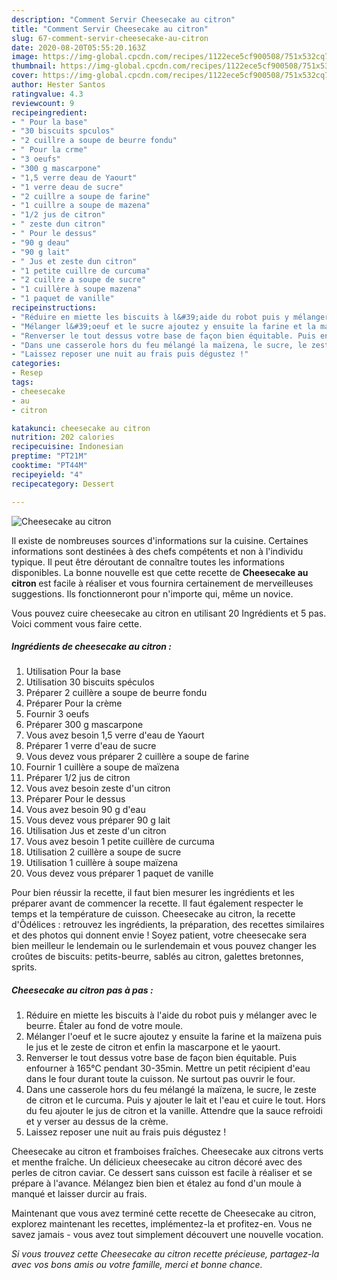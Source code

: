 ```yaml
---
description: "Comment Servir Cheesecake au citron"
title: "Comment Servir Cheesecake au citron"
slug: 67-comment-servir-cheesecake-au-citron
date: 2020-08-20T05:55:20.163Z
image: https://img-global.cpcdn.com/recipes/1122ece5cf900508/751x532cq70/cheesecake-au-citron-photo-principale-de-la-recette.jpg
thumbnail: https://img-global.cpcdn.com/recipes/1122ece5cf900508/751x532cq70/cheesecake-au-citron-photo-principale-de-la-recette.jpg
cover: https://img-global.cpcdn.com/recipes/1122ece5cf900508/751x532cq70/cheesecake-au-citron-photo-principale-de-la-recette.jpg
author: Hester Santos
ratingvalue: 4.3
reviewcount: 9
recipeingredient:
- " Pour la base"
- "30 biscuits spculos"
- "2 cuillre a soupe de beurre fondu"
- " Pour la crme"
- "3 oeufs"
- "300 g mascarpone"
- "1,5 verre deau de Yaourt"
- "1 verre deau de sucre"
- "2 cuillre a soupe de farine"
- "1 cuillre a soupe de mazena"
- "1/2 jus de citron"
- " zeste dun citron"
- " Pour le dessus"
- "90 g deau"
- "90 g lait"
- " Jus et zeste dun citron"
- "1 petite cuillre de curcuma"
- "2 cuillre a soupe de sucre"
- "1 cuillère à soupe mazena"
- "1 paquet de vanille"
recipeinstructions:
- "Réduire en miette les biscuits à l&#39;aide du robot puis y mélanger avec le beurre. Étaler au fond de votre moule."
- "Mélanger l&#39;oeuf et le sucre ajoutez y ensuite la farine et la maïzena puis le jus et le zeste de citron et enfin la mascarpone et le yaourt."
- "Renverser le tout dessus votre base de façon bien équitable. Puis enfourner à 165℃ pendant 30-35min. Mettre un petit récipient d&#39;eau dans le four durant toute la cuisson. Ne surtout pas ouvrir le four."
- "Dans une casserole hors du feu mélangé la maïzena, le sucre, le zeste de citron et le curcuma. Puis y ajouter le lait et l&#39;eau et cuire le tout. Hors du feu ajouter le jus de citron et la vanille. Attendre que la sauce refroidi et y verser au dessus de la crème."
- "Laissez reposer une nuit au frais puis dégustez !"
categories:
- Resep
tags:
- cheesecake
- au
- citron

katakunci: cheesecake au citron 
nutrition: 202 calories
recipecuisine: Indonesian
preptime: "PT21M"
cooktime: "PT44M"
recipeyield: "4"
recipecategory: Dessert

---
```



![Cheesecake au citron](https://img-global.cpcdn.com/recipes/1122ece5cf900508/751x532cq70/cheesecake-au-citron-photo-principale-de-la-recette.jpg)

Il existe de nombreuses sources d'informations sur la cuisine. Certaines informations sont destinées à des chefs compétents et non à l'individu typique. Il peut être déroutant de connaître toutes les informations disponibles. La bonne nouvelle est que cette recette de <strong> Cheesecake au citron </strong> est facile à réaliser et vous fournira certainement de merveilleuses suggestions. Ils fonctionneront pour n'importe qui, même un novice.

<!--inarticleads1-->

Vous pouvez cuire cheesecake au citron en utilisant 20 Ingrédients et 5 pas. Voici comment vous faire cette.

##### Ingrédients de cheesecake au citron :

1. Utilisation  Pour la base
1. Utilisation 30 biscuits spéculos
1. Préparer 2 cuillère a soupe de beurre fondu
1. Préparer  Pour la crème
1. Fournir 3 oeufs
1. Préparer 300 g mascarpone
1. Vous avez besoin 1,5 verre d&#39;eau de Yaourt
1. Préparer 1 verre d&#39;eau de sucre
1. Vous devez vous préparer 2 cuillère a soupe de farine
1. Fournir 1 cuillère a soupe de maïzena
1. Préparer 1/2 jus de citron
1. Vous avez besoin  zeste d&#39;un citron
1. Préparer  Pour le dessus
1. Vous avez besoin 90 g d&#39;eau
1. Vous devez vous préparer 90 g lait
1. Utilisation  Jus et zeste d&#39;un citron
1. Vous avez besoin 1 petite cuillère de curcuma
1. Utilisation 2 cuillère a soupe de sucre
1. Utilisation 1 cuillère à soupe maïzena
1. Vous devez vous préparer 1 paquet de vanille


Pour bien réussir la recette, il faut bien mesurer les ingrédients et les préparer avant de commencer la recette. Il faut également respecter le temps et la température de cuisson. Cheesecake au citron, la recette d&#39;Ôdélices : retrouvez les ingrédients, la préparation, des recettes similaires et des photos qui donnent envie ! Soyez patient, votre cheesecake sera bien meilleur le lendemain ou le surlendemain et vous pouvez changer les croûtes de biscuits: petits-beurre, sablés au citron, galettes bretonnes, sprits. 

<!--inarticleads2-->

##### Cheesecake au citron pas à pas :

1. Réduire en miette les biscuits à l&#39;aide du robot puis y mélanger avec le beurre. Étaler au fond de votre moule.
1. Mélanger l&#39;oeuf et le sucre ajoutez y ensuite la farine et la maïzena puis le jus et le zeste de citron et enfin la mascarpone et le yaourt.
1. Renverser le tout dessus votre base de façon bien équitable. Puis enfourner à 165℃ pendant 30-35min. Mettre un petit récipient d&#39;eau dans le four durant toute la cuisson. Ne surtout pas ouvrir le four.
1. Dans une casserole hors du feu mélangé la maïzena, le sucre, le zeste de citron et le curcuma. Puis y ajouter le lait et l&#39;eau et cuire le tout. Hors du feu ajouter le jus de citron et la vanille. Attendre que la sauce refroidi et y verser au dessus de la crème.
1. Laissez reposer une nuit au frais puis dégustez !


Cheesecake au citron et framboises fraîches. Cheesecake aux citrons verts et menthe fraîche. Un délicieux cheesecake au citron décoré avec des perles de citron caviar. Ce dessert sans cuisson est facile à réaliser et se prépare à l&#39;avance. Mélangez bien bien et étalez au fond d&#39;un moule à manqué et laisser durcir au frais. 

<!--inarticleads1-->

<p>
Maintenant que vous avez terminé cette recette de Cheesecake au citron, explorez maintenant les recettes, implémentez-la et profitez-en. Vous ne savez jamais - vous avez tout simplement découvert une nouvelle vocation.
</p>

<p>
<i>Si vous trouvez cette Cheesecake au citron recette précieuse, partagez-la avec vos bons amis ou votre famille, merci et bonne chance.</i>
</p>
